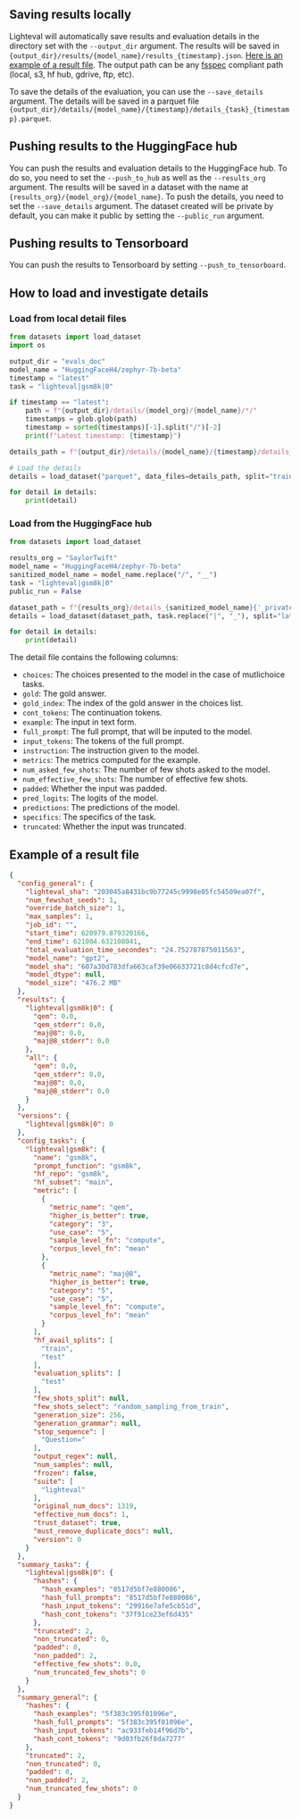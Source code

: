 ## Saving results locally

Lighteval will automatically save results and evaluation details in the
directory set with the `--output_dir` argument. The results will be saved in
`{output_dir}/results/{model_name}/results_{timestamp}.json`. [Here is an
example of a result file](#example-of-a-result-file). The output path can be
any [fsspec](https://filesystem-spec.readthedocs.io/en/latest/index.html)
compliant path (local, s3, hf hub, gdrive, ftp, etc).

To save the details of the evaluation, you can use the `--save_details`
argument. The details will be saved in a parquet file
`{output_dir}/details/{model_name}/{timestamp}/details_{task}_{timestamp}.parquet`.

## Pushing results to the HuggingFace hub

You can push the results and evaluation details to the HuggingFace hub. To do
so, you need to set the `--push_to_hub` as well as the `--results_org`
argument. The results will be saved in a dataset with the name at
`{results_org}/{model_org}/{model_name}`. To push the details, you need to set
the `--save_details` argument.
The dataset created will be private by default, you can make it public by
setting the `--public_run` argument.


## Pushing results to Tensorboard

You can push the results to Tensorboard by setting `--push_to_tensorboard`.


## How to load and investigate details

### Load from local detail files

```python
from datasets import load_dataset
import os

output_dir = "evals_doc"
model_name = "HuggingFaceH4/zephyr-7b-beta"
timestamp = "latest"
task = "lighteval|gsm8k|0"

if timestamp == "latest":
    path = f"{output_dir}/details/{model_org}/{model_name}/*/"
    timestamps = glob.glob(path)
    timestamp = sorted(timestamps)[-1].split("/")[-2]
    print(f"Latest timestamp: {timestamp}")

details_path = f"{output_dir}/details/{model_name}/{timestamp}/details_{task}_{timestamp}.parquet"

# Load the details
details = load_dataset("parquet", data_files=details_path, split="train")

for detail in details:
    print(detail)
```

### Load from the HuggingFace hub

```python
from datasets import load_dataset

results_org = "SaylorTwift"
model_name = "HuggingFaceH4/zephyr-7b-beta"
sanitized_model_name = model_name.replace("/", "__")
task = "lighteval|gsm8k|0"
public_run = False

dataset_path = f"{results_org}/details_{sanitized_model_name}{'_private' if not public_run else ''}"
details = load_dataset(dataset_path, task.replace("|", "_"), split="latest")

for detail in details:
    print(detail)
```


The detail file contains the following columns:
- `choices`: The choices presented to the model in the case of mutlichoice tasks.
- `gold`: The gold answer.
- `gold_index`: The index of the gold answer in the choices list.
- `cont_tokens`: The continuation tokens.
- `example`: The input in text form.
- `full_prompt`: The full prompt, that will be inputed to the model.
- `input_tokens`: The tokens of the full prompt.
- `instruction`: The instruction given to the model.
- `metrics`: The metrics computed for the example.
- `num_asked_few_shots`: The number of few shots asked to the model.
- `num_effective_few_shots`: The number of effective few shots.
- `padded`: Whether the input was padded.
- `pred_logits`: The logits of the model.
- `predictions`: The predictions of the model.
- `specifics`: The specifics of the task.
- `truncated`: Whether the input was truncated.


## Example of a result file

```json
{
  "config_general": {
    "lighteval_sha": "203045a8431bc9b77245c9998e05fc54509ea07f",
    "num_fewshot_seeds": 1,
    "override_batch_size": 1,
    "max_samples": 1,
    "job_id": "",
    "start_time": 620979.879320166,
    "end_time": 621004.632108041,
    "total_evaluation_time_secondes": "24.752787875011563",
    "model_name": "gpt2",
    "model_sha": "607a30d783dfa663caf39e06633721c8d4cfcd7e",
    "model_dtype": null,
    "model_size": "476.2 MB"
  },
  "results": {
    "lighteval|gsm8k|0": {
      "qem": 0.0,
      "qem_stderr": 0.0,
      "maj@8": 0.0,
      "maj@8_stderr": 0.0
    },
    "all": {
      "qem": 0.0,
      "qem_stderr": 0.0,
      "maj@8": 0.0,
      "maj@8_stderr": 0.0
    }
  },
  "versions": {
    "lighteval|gsm8k|0": 0
  },
  "config_tasks": {
    "lighteval|gsm8k": {
      "name": "gsm8k",
      "prompt_function": "gsm8k",
      "hf_repo": "gsm8k",
      "hf_subset": "main",
      "metric": [
        {
          "metric_name": "qem",
          "higher_is_better": true,
          "category": "3",
          "use_case": "5",
          "sample_level_fn": "compute",
          "corpus_level_fn": "mean"
        },
        {
          "metric_name": "maj@8",
          "higher_is_better": true,
          "category": "5",
          "use_case": "5",
          "sample_level_fn": "compute",
          "corpus_level_fn": "mean"
        }
      ],
      "hf_avail_splits": [
        "train",
        "test"
      ],
      "evaluation_splits": [
        "test"
      ],
      "few_shots_split": null,
      "few_shots_select": "random_sampling_from_train",
      "generation_size": 256,
      "generation_grammar": null,
      "stop_sequence": [
        "Question="
      ],
      "output_regex": null,
      "num_samples": null,
      "frozen": false,
      "suite": [
        "lighteval"
      ],
      "original_num_docs": 1319,
      "effective_num_docs": 1,
      "trust_dataset": true,
      "must_remove_duplicate_docs": null,
      "version": 0
    }
  },
  "summary_tasks": {
    "lighteval|gsm8k|0": {
      "hashes": {
        "hash_examples": "8517d5bf7e880086",
        "hash_full_prompts": "8517d5bf7e880086",
        "hash_input_tokens": "29916e7afe5cb51d",
        "hash_cont_tokens": "37f91ce23ef6d435"
      },
      "truncated": 2,
      "non_truncated": 0,
      "padded": 0,
      "non_padded": 2,
      "effective_few_shots": 0.0,
      "num_truncated_few_shots": 0
    }
  },
  "summary_general": {
    "hashes": {
      "hash_examples": "5f383c395f01096e",
      "hash_full_prompts": "5f383c395f01096e",
      "hash_input_tokens": "ac933feb14f96d7b",
      "hash_cont_tokens": "9d03fb26f8da7277"
    },
    "truncated": 2,
    "non_truncated": 0,
    "padded": 0,
    "non_padded": 2,
    "num_truncated_few_shots": 0
  }
}
```
